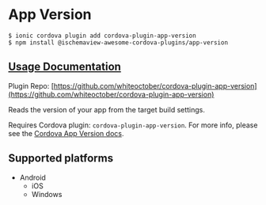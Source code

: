 # App Version

```
$ ionic cordova plugin add cordova-plugin-app-version
$ npm install @ischemaview-awesome-cordova-plugins/app-version
```

## [Usage Documentation](https://danielsogl.gitbook.io/awesome-cordova-plugins/plugins/app-version/)

Plugin Repo: [https://github.com/whiteoctober/cordova-plugin-app-version](https://github.com/whiteoctober/cordova-plugin-app-version)

Reads the version of your app from the target build settings.

Requires Cordova plugin: `cordova-plugin-app-version`. For more info, please see the [Cordova App Version docs](https://github.com/whiteoctober/cordova-plugin-app-version).

## Supported platforms

- Android
  - iOS
  - Windows
  


